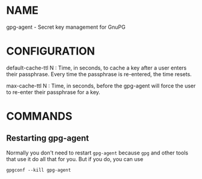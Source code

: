 # NAME

gpg-agent - Secret key management for GnuPG

# CONFIGURATION

default-cache-ttl N
: Time, in seconds, to cache a key after a user enters their passphrase. Every
  time the passphrase is re-entered, the time resets.

max-cache-ttl N
: Time, in seconds, before the gpg-agent will force the user to re-enter their
  passphrase for a key.


# COMMANDS

## Restarting gpg-agent

Normally you don't need to restart `gpg-agent` because `gpg` and other tools
that use it do all that for you. But if you do, you can use

    gpgconf --kill gpg-agent

